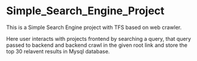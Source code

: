 
# Simple_Search_Engine_Project

This is a Simple Search Engine project with TFS based on web crawler.

Here user interacts with projects frontend by searching a query,
that query passed to backend and backend crawl in the given root link and store the top 30 relavent results in Mysql database.


